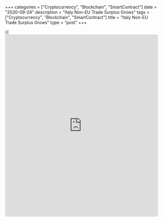 +++
categories = ["Cryptocurrency", "Blockchain", "SmartContract"]
date = "2020-09-24"
description = "Italy Non-EU Trade Surplus Grows"
tags = ["Cryptocurrency", "Blockchain", "SmartContract"]
title = "Italy Non-EU Trade Surplus Grows"
type = "post"
+++

{{<iframe id="large-banner" src="https://www.bounty.group/#slide=23.0" width="100%" height="600" scrolling="no" style="border: 0px solid rgb(216, 221, 230); border-radius: 3px;">}}

Italy's surplus in the merchandise trade with countries outside the
European Union increased in August as imports declined faster than
exports, preliminary data from ISTAT showed on Thursday.

The non-EU foreign trade surplus grew to EUR 3.272 billion from EUR
3.039 billion in the same month last year.

Exports decreased 11.7 percent year-on-year following an 8.1 percent
fall in July. Imports dropped 16.4 percent after a 17.5 percent slump in
the previous month.

Compared to the previous month, exports fell a seasonally adjusted 0.3
percent after a 7.3 percent gain in July. The decline was the first in
four months.

Imports grew 5.1 percent monthly, marking the third month of increase.

Excluding energy, the non-EU trade surplus shrunk to EUR 4.882 billion
from EUR 6.220 billion in the same month last year.

For comments and feedback [contact](https://www.playgroundfx.com/contact/): editorial@rtt[news](https://www.letsplayfx.com/blog/forex-news-website/).com

[Economic News][1]

 **What parts of the world are seeing the best (and worst) economic
performances lately? Click[here][2] to check out our [Econ Scorecard][2]
and find out! See up-to-the-moment [ranking](https://www.playgroundfx.com/blog/crypto-exchange-ranking/)s for the best and worst
performers in [GDP][3], [unemployment rate][4], [inflation][5] and much
more.**

   1. www.rtt[news](https://www.letsplayfx.com/blog/forex-news-website/).com/Content/EconomicNews.aspx
   2. www.rtt[news](https://www.letsplayfx.com/blog/forex-news-website/).com/economic-scorecard/world-rank/retail-sales/highest-performance.aspx
   3. www.rtt[news](https://www.letsplayfx.com/blog/forex-news-website/).com/economic-scorecard/world-rank/GDP/highest-performance.aspx
   4. www.rtt[news](https://www.letsplayfx.com/blog/forex-news-website/).com/economic-scorecard/world-rank/unemployment-rate/lowest-performance.aspx
   5. www.rtt[news](https://www.letsplayfx.com/blog/forex-news-website/).com/economic-scorecard/world-rank/CPI/highest-performance.aspx